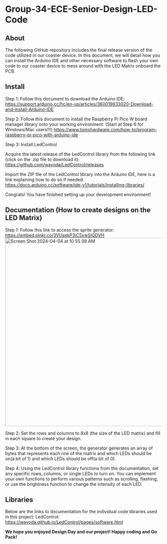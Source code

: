 # Group-34-ECE-Senior-Design-LED-Code

About
-----
The following GitHub repository includes the final release version of the code utilized in our coaster device.
In this document, we will detail how you can install the Arduino IDE and other necessary software to flash your own code to our coaster device to mess around with the LED Matrix onboard the PCB. 

Install
-------
Step 1: Follow this document to download the Arduino IDE: https://support.arduino.cc/hc/en-us/articles/360019833020-Download-and-install-Arduino-IDE

Step 2: Follow this document to install the Raspberry Pi Pico W board manager library onto your working environment: 
(Start at Step 6 for Windows/Mac users!!!)
https://www.tomshardware.com/how-to/program-raspberry-pi-pico-with-arduino-ide

Step 3: Install LedControl 

Acquire the latest release of the LedControl library from the following link (click on the .zip file to download it):
https://github.com/wayoda/LedControl/releases

Import the ZIP file of the LedControl library into the Arduino IDE, here is a link explaining how to do so if needed:
https://docs.arduino.cc/software/ide-v1/tutorials/installing-libraries/

Congrats! You have finished setting up your development environment!

Documentation (How to create designs on the LED Matrix)
-------------
Step 1: Follow this link to access the sprite generator: https://embed.plnkr.co/3VUsekP3jC5xwSIQDVH
<img width="606" alt="Screen Shot 2024-04-04 at 10 55 08 AM" src="https://media.github.ncsu.edu/user/19411/files/e141a93b-a65f-44fd-bce1-012e42f1528c">

Step 2: Set the rows and columns to 8x8 (the size of the LED matrix) and fill in each square to create your design.

Step 3: At the bottom of the screen, the generator generates an array of bytes that represents each row of the matrix and which LEDs should be on(a bit of 1) and which LEDs should be off(a bit of 0).

Step 4: Using the LedControl library functions from the documentation, set any specific rows, columns, or single LEDs to turn on. You can implement your own functions to perform various patterns such as scrolling, flashing, or use the brightness function to change the intensity of each LED.




Libraries
---------
Below are the links to documentation for the individual code libraries used in this project:
LedControl: https://wayoda.github.io/LedControl/pages/software.html



__We hope you enjoyed Design Day and our project! Happy coding and Go Pack!__
